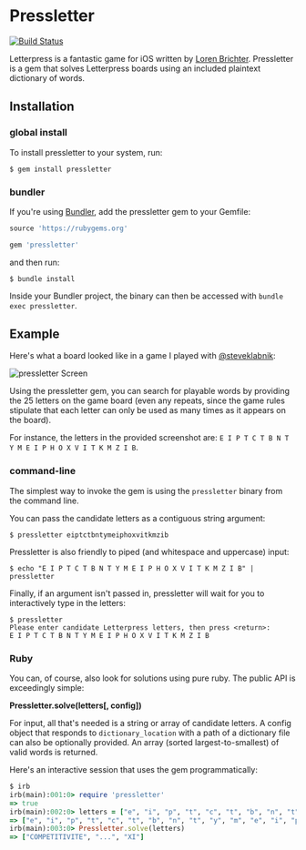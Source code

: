 # Pressletter

[![Build Status](https://secure.travis-ci.org/searls/pressletter.png)](http://travis-ci.org/searls/pressletter)

Letterpress is a fantastic game for iOS written by [Loren Brichter](http://www.atebits.com). Pressletter is a gem that solves Letterpress boards using an included plaintext dictionary of words.

## Installation

### global install

To install pressletter to your system, run:

```
$ gem install pressletter
```

### bundler

If you're using [Bundler](http://gembundler.com), add the pressletter gem to your Gemfile:

``` ruby
source 'https://rubygems.org'

gem 'pressletter'
```

and then run:

```
$ bundle install
```

Inside your Bundler project, the binary can then be accessed with `bundle exec pressletter`.

## Example

Here's what a board looked like in a game I played with [@steveklabnik](https://github.com/steveklabnik):

![pressletter Screen](http://i.minus.com/ibv4sMC7Msl5Fv.png)

Using the pressletter gem, you can search for playable words by providing the 25 letters on the game board (even any repeats, since the game rules stipulate that each letter can only be used as many times as it appears on the board).

For instance, the letters in the provided screenshot are: `E I P T C T B N T Y M E I P H O X V I T K M Z I B`.

### command-line

The simplest way to invoke the gem is using the `pressletter` binary from the command line.

You can pass the candidate letters as a contiguous string argument:

```
$ pressletter eiptctbntymeiphoxvitkmzib
```

Pressletter is also friendly to piped (and whitespace and uppercase) input:

```
$ echo "E I P T C T B N T Y M E I P H O X V I T K M Z I B" | pressletter
```

Finally, if an argument isn't passed in, pressletter will wait for you to interactively type in the letters:

```
$ pressletter
Please enter candidate Letterpress letters, then press <return>:
E I P T C T B N T Y M E I P H O X V I T K M Z I B

```

### Ruby

You can, of course, also look for solutions using pure ruby. The public API is exceedingly simple:

**Pressletter.solve(letters[, config])**

For input, all that's needed is a string or array of candidate letters. A config object that responds to `dictionary_location` with a path of a dictionary file can also be optionally provided. An array (sorted largest-to-smallest) of valid words is returned.

Here's an interactive session that uses the gem programmatically:

``` ruby
$ irb
irb(main):001:0> require 'pressletter'
=> true
irb(main):002:0> letters = ["e", "i", "p", "t", "c", "t", "b", "n", "t", "y", "m", "e", "i", "p", "h", "o", "x", "v", "i", "t", "k", "m", "z", "i", "b"]
=> ["e", "i", "p", "t", "c", "t", "b", "n", "t", "y", "m", "e", "i", "p", "h", "o", "x", "v", "i", "t", "k", "m", "z", "i", "b"]
irb(main):003:0> Pressletter.solve(letters)
=> ["COMPETITIVITE", "...", "XI"]
```




